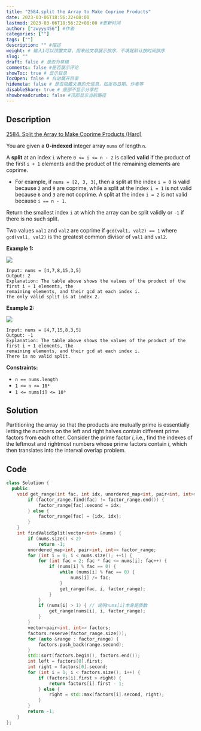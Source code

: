 ```yaml
---
title: "2584.split the Array to Make Coprime Products"
date: 2023-03-06T18:56:22+08:00
lastmod: 2023-03-06T18:56:22+08:00 #更新时间
author: ["zwyyy456"] #作者
categories: [""]
tags: [""]
description: "" #描述
weight: # 输入1可以顶置文章，用来给文章展示排序，不填就默认按时间排序
slug: ""
draft: false # 是否为草稿
comments: false #是否展示评论
showToc: true # 显示目录
TocOpen: false # 自动展开目录
hidemeta: false # 是否隐藏文章的元信息，如发布日期、作者等
disableShare: true # 底部不显示分享栏
showbreadcrumbs: false #顶部显示当前路径
---
```

## Description
[2584. Split the Array to Make Coprime Products (Hard)](https://leetcode.com/problems/split-the-array-to-make-coprime-products/)

You are given a **0-indexed** integer array `nums` of length `n`.

A **split** at an index `i` where `0 <= i <= n - 2` is called **valid** if the product of the first
`i + 1` elements and the product of the remaining elements are coprime.

- For example, if `nums = [2, 3, 3]`, then a split at the index `i = 0` is valid because `2` and `9`
are coprime, while a split at the index `i = 1` is not valid because `6` and `3` are not coprime. A
split at the index `i = 2` is not valid because `i == n - 1`.

Return the smallest index  `i` at which the array can be split validly or  `-1` if there is no such
split.

Two values `val1` and `val2` are coprime if `gcd(val1, val2) == 1` where `gcd(val1, val2)` is the
greatest common divisor of `val1` and `val2`.

**Example 1:**

![](https://pic-upyun.zwyyy456.tech/smms/2023-12-26-065359.png)

```
Input: nums = [4,7,8,15,3,5]
Output: 2
Explanation: The table above shows the values of the product of the first i + 1 elements, the
remaining elements, and their gcd at each index i.
The only valid split is at index 2.

```

**Example 2:**

![](https://pic-upyun.zwyyy456.tech/smms/2023-12-26-065402.png)

```
Input: nums = [4,7,15,8,3,5]
Output: -1
Explanation: The table above shows the values of the product of the first i + 1 elements, the
remaining elements, and their gcd at each index i.
There is no valid split.

```

**Constraints:**

- `n == nums.length`
- `1 <= n <= 10⁴`
- `1 <= nums[i] <= 10⁶`

## Solution
Partitioning the array so that the products are mutually prime is essentially letting the numbers on the left and right halves contain different prime factors from each other. Consider the prime factor $i$, i.e., find the indexes of the leftmost and rightmost numbers whose prime factors contain $i$, which then translates into the interval overlap problem.

## Code
```cpp
class Solution {
  public:
    void get_range(int fac, int idx, unordered_map<int, pair<int, int>> &factor_range) {
        if (factor_range.find(fac) != factor_range.end()) {
            factor_range[fac].second = idx;
        } else {
            factor_range[fac] = {idx, idx};
        }
    }
    int findValidSplit(vector<int> &nums) {
        if (nums.size() < 2)
            return -1;
        unordered_map<int, pair<int, int>> factor_range;
        for (int i = 0; i < nums.size(); ++i) {
            for (int fac = 2; fac * fac <= nums[i]; fac++) {
                if (nums[i] % fac == 0) {
                    while (nums[i] % fac == 0) {
                        nums[i] /= fac;
                    }
                    get_range(fac, i, factor_range);
                }
            }
            if (nums[i] > 1) { // 说明nums[i]本身是质数
                get_range(nums[i], i, factor_range);
            }
        }
        vector<pair<int, int>> factors;
        factors.reserve(factor_range.size());
        for (auto &range : factor_range) {
            factors.push_back(range.second);
        }
        std::sort(factors.begin(), factors.end());
        int left = factors[0].first;
        int right = factors[0].second;
        for (int i = 1; i < factors.size(); i++) {
            if (factors[i].first > right) {
                return factors[i].first - 1;
            } else {
                right = std::max(factors[i].second, right);
            }
        }
        return -1;
    }
};
```